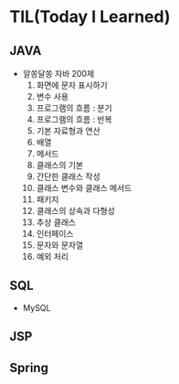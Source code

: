 # TIL(Today I Learned)



## JAVA

- 알쏭달쏭 자바 200제
  1. 화면에 문자 표시하기
  2. 변수 사용
  3. 프로그램의 흐름 : 분기
  4. 프로그램의 흐름 : 반복
  5. 기본 자료형과 연산
  6. 배열
  7. 메서드
  8. 클래스의 기본
  9. 간단한 클래스 작성
  10. 클래스 변수와 클래스 메서드
  11. 패키지
  12. 클래스의 상속과 다형성
  13. 추상 클래스
  14. 인터페이스
  15. 문자와 문자열
  16. 예외 처리



## SQL

- MySQL



## JSP





## Spring



